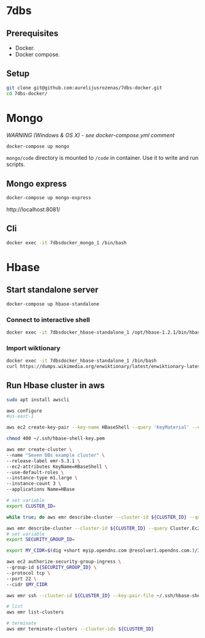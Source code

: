 7dbs
====

Prerequisites
-------------
- Docker.
- Docker compose.

Setup
-----
```bash
git clone git@github.com:aurelijusrozenas/7dbs-docker.git
cd 7dbs-docker/
```

Mongo
=====

*WARNING (Windows & OS X) - see docker-compose.yml comment* 

```bash
docker-compose up mongo
```

`mongo/code` directory is mounted to `/code` in container. Use it to write and run scripts.

## Mongo express
```bash
docker-compose up mongo-express
```
http://localhost:8081/

## Cli
```bash
docker exec -it 7dbsdocker_mongo_1 /bin/bash
```

Hbase
=====

## Start standalone server
```bash
docker-compose up hbase-standalone
```

### Connect to interactive shell
```bash
docker exec -it 7dbsdocker_hbase-standalone_1 /opt/hbase-1.2.1/bin/hbase shell
```

### Import wiktionary
```bash
docker exec -it 7dbsdocker_hbase-standalone_1 /bin/bash
curl https://dumps.wikimedia.org/enwiktionary/latest/enwiktionary-latest-pages-articles.xml.bz2 | bzcat | /opt/hbase-1.2.1/bin/hbase shell /code/import_from_wikipedia.rb
```

## Run Hbase cluster in aws

```bash
sudo apt install awscli

aws configure
#us-east-1

aws ec2 create-key-pair --key-name HBaseShell --query 'KeyMaterial' --output text > ~/.ssh/hbase-shell-key.pem

chmod 400 ~/.ssh/hbase-shell-key.pem

aws emr create-cluster \
--name "Seven DBs example cluster" \
--release-label emr-5.3.1 \
--ec2-attributes KeyName=HBaseShell \
--use-default-roles \
--instance-type m1.large \
--instance-count 3 \
--applications Name=HBase

# set variable
export CLUSTER_ID=

while true; do aws emr describe-cluster --cluster-id ${CLUSTER_ID} --query Cluster.Status.State; sleep 10; done

aws emr describe-cluster --cluster-id ${CLUSTER_ID} --query Cluster.Ec2InstanceAttributes.EmrManagedMasterSecurityGroup
# set variable
export SECURITY_GROUP_ID=

export MY_CIDR=$(dig +short myip.opendns.com @resolver1.opendns.com.)/32

aws ec2 authorize-security-group-ingress \
--group-id ${SECURITY_GROUP_ID} \
--protocol tcp \
--port 22 \
--cidr $MY_CIDR

aws emr ssh --cluster-id ${CLUSTER_ID} --key-pair-file ~/.ssh/hbase-shell-key.pem

# list
aws emr list-clusters

# terminate
aws emr terminate-clusters --cluster-ids ${CLUSTER_ID}
```
